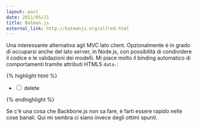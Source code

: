 ```yaml
---
layout: post
date: 2011/05/21
title: Batman.js
external_link: http://batmanjs.org/alfred.html
---
```


Una interessante alternativa agli MVC lato client. Opzionalmente è in grado di occuparsi anche del lato server, in Node.js, con possibilità di condividere il codice e le validazioni dei modelli.
Mi piace molto il binding automatico di comportamenti tramite attributi HTML5 `data-`:

{% highlight html %}
<ul id="items">
    <li data-foreach-todo="Todo.all" data-mixin="animation">
        <input type="checkbox" data-bind="todo.isDone" />
        <label data-bind="todo.body" data-class-done="todo.isDone" data-mixin="editable"></label>
        <a data-event-click="todo.destroy">delete</a>
    </li>
</ul>
{% endhighlight %}

Se c'è una cosa che Backbone.js non sa fare, è farti essere rapido nelle cose banali. Qui mi sembra ci siano invece degli ottimi spunti.